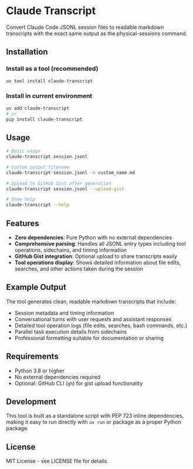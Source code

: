 # Claude Transcript

Convert Claude Code JSONL session files to readable markdown transcripts with the exact same output as the physical-sessions command.

## Installation

### Install as a tool (recommended)

```bash
uv tool install claude-transcript
```

### Install in current environment

```bash
uv add claude-transcript
# or
pip install claude-transcript
```

## Usage

```bash
# Basic usage
claude-transcript session.jsonl

# Custom output filename
claude-transcript session.jsonl -o custom_name.md

# Upload to GitHub Gist after generation
claude-transcript session.jsonl --upload-gist

# Show help
claude-transcript --help
```

## Features

- **Zero dependencies**: Pure Python with no external dependencies
- **Comprehensive parsing**: Handles all JSONL entry types including tool operations, sidechains, and timing information
- **GitHub Gist integration**: Optional upload to share transcripts easily
- **Tool operations display**: Shows detailed information about file edits, searches, and other actions taken during the session

## Example Output

The tool generates clean, readable markdown transcripts that include:

- Session metadata and timing information  
- Conversational turns with user requests and assistant responses
- Detailed tool operation logs (file edits, searches, bash commands, etc.)
- Parallel task execution details from sidechains
- Professional formatting suitable for documentation or sharing

## Requirements

- Python 3.8 or higher
- No external dependencies required
- Optional: GitHub CLI (`gh`) for gist upload functionality

## Development

This tool is built as a standalone script with PEP 723 inline dependencies, making it easy to run directly with `uv run` or package as a proper Python package.

## License

MIT License - see LICENSE file for details.